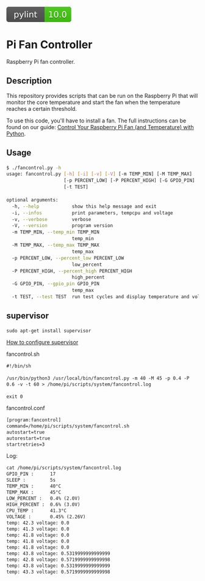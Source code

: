 ![pylint Score](https://raw.githubusercontent.com/afer92/pi-fan-controller/78a972e18da4a190d55bf63acd713b498f845ca5/pylint.svg)
# Pi Fan Controller

Raspberry Pi fan controller.

## Description

This repository provides scripts that can be run on the Raspberry Pi that will
monitor the core temperature and start the fan when the temperature reaches
a certain threshold.

To use this code, you'll have to install a fan. The full instructions can be
found on our guide: [Control Your Raspberry Pi Fan (and Temperature) with Python](https://howchoo.com/g/ote2mjkzzta/control-raspberry-pi-fan-temperature-python).

## Usage

```sh
$ ./fancontrol.py -h
usage: fancontrol.py [-h] [-i] [-v] [-V] [-m TEMP_MIN] [-M TEMP_MAX]
                     [-p PERCENT_LOW] [-P PERCENT_HIGH] [-G GPIO_PIN]
                     [-t TEST]

optional arguments:
  -h, --help            show this help message and exit
  -i, --infos           print parameters, tempcpu and voltage
  -v, --verbose         verbose
  -V, --version         program version
  -m TEMP_MIN, --temp_min TEMP_MIN
                        temp_min
  -M TEMP_MAX, --temp_max TEMP_MAX
                        temp_max
  -p PERCENT_LOW, --percent_low PERCENT_LOW
                        low_percent
  -P PERCENT_HIGH, --percent_high PERCENT_HIGH
                        high_percent
  -G GPIO_PIN, --gpio_pin GPIO_PIN
                        temp_max
  -t TEST, --test TEST  run test cycles and display temperature and voltage
  ```

## supervisor

```
sudo apt-get install supervisor
```
[How to configure supervisor](http://supervisord.org/configuration.html)

fancontrol.sh
```
#!/bin/sh

/usr/bin/python3 /usr/local/bin/fancontrol.py -m 40 -M 45 -p 0.4 -P 0.6 -v -t 60 > /home/pi/scripts/system/fancontrol.log

exit 0
```

fancontrol.conf
```
[program:fancontrol]
command=/home/pi/scripts/system/fancontrol.sh
autostart=true
autorestart=true
startretries=3
```
Log:

```
cat /home/pi/scripts/system/fancontrol.log
GPIO_PIN :      17
SLEEP :         5s
TEMP_MIN :      40°C
TEMP_MAX :      45°C
LOW_PERCENT :   0.4% (2.0V)
HIGH_PERCENT :  0.6% (3.0V)
CPU_TEMP :      41.3°C
VOLTAGE :       0.45% (2.26V)
temp: 42.3 voltage: 0.0
temp: 41.3 voltage: 0.0
temp: 41.8 voltage: 0.0
temp: 41.8 voltage: 0.0
temp: 41.8 voltage: 0.0
temp: 43.8 voltage: 0.5319999999999999
temp: 42.8 voltage: 0.5719999999999998
temp: 43.8 voltage: 0.5319999999999999
temp: 43.3 voltage: 0.5719999999999998
```
